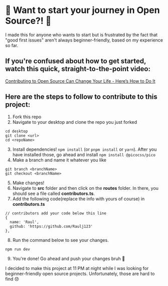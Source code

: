 # :tada: Want to start your journey in Open Source?! :tada:
I made this for anyone who wants to start but is frustrated by the fact that "good first issues" aren't always beginner-friendly, based on my experience so far.

## If you're confused about how to get started, watch this quick, straight-to-the-point video: 
[Contributing to Open Source Can Change Your Life - Here’s How to Do It](https://www.youtube.com/watch?v=CML6vfKjQss)

## Here are the steps to follow to contribute to this project:
1. Fork this repo
2. Navigate to your desktop and clone the repo you just forked 
```
cd desktop 
git clone <url>
cd <repoName>
```
3. Install dependencies! 
`npm install` (or `pnpm install` or `yarn`). After you  have installed those, go ahead and install `npm install @picocss/pico`
4. Make a branch and name it whatever you like
```
git branch <branchName>
git checkout <branchName>
```
5. Make changes! 
6. Navigate to **src** folder and then click on the **routes** folder. In there, you should see a file called **contributors.ts**.
7. Add the following code(replace the info with yours of course) in **contributors.ts**
```
// contributors add your code below this line
{
  name: 'Raul',
  github: 'https://github.com/Raulj123'
},
```
8. Run the command below to see your changes.
``` 
npm run dev 
```


9. You're done! Go ahead and push your changes bruh :triumph:


I decided to make this project at 11 PM at night while I was looking for beginner-friendly open source projects. Unfortunately, those are hard to find :disappointed:

